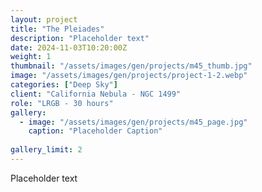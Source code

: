 ```yaml
---
layout: project
title: "The Pleiades"
description: "Placeholder text"
date: 2024-11-03T10:20:00Z
weight: 1
thumbnail: "/assets/images/gen/projects/m45_thumb.jpg"
image: "/assets/images/gen/projects/project-1-2.webp"
categories: ["Deep Sky"]
client: "California Nebula - NGC 1499"
role: "LRGB - 30 hours"
gallery:
  - image: "/assets/images/gen/projects/m45_page.jpg"
    caption: "Placeholder Caption"
  
gallery_limit: 2
---
```


Placeholder text